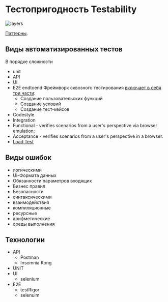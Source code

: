 # Тестопригодность Testability

![layers](https://miro.medium.com/max/720/0*TQUiJY3Qomuz4vIK.webp)

[Паттерны](../pattern/test.md).

## Виды автоматизированных тестов

В порядке сложности

- unit
- API
- UI
- E2E endtoend Фреймворк сквозного тестирования [включает в себя три части](https://habr.com/ru/companies/otus/articles/681066/):
	- Создание пользовательских функций
	- Создание условий
	- Создание тест-кейсов
- Codestyle
- Integration
- Functional - verifies scenarios from a user's perspective via browser emulation;
- Acceptance - verifies scenarios from a user's perspective in a browser.
- [Load Test](../../technology/ability/performance/load.test.md)

## Виды ошибок

- логическими
- Ui-Формата данных
- Обязанности параметров входящих
- Бизнес правил
- Безопасности
- синтаксическими
- взаимодействия
- компиляционные
- ресурсные
- арифметические
- среды выполнения

## Технологии

- API
	- Postman
	- Insomnia Kong
- UNIT
- UI
	- selenium
- E2E
	- testRigor
	- selenuim
